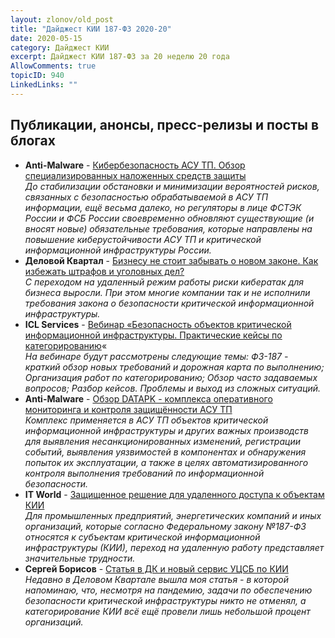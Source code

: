 ```yaml
---
layout: zlonov/old_post
title: "Дайджест КИИ 187-ФЗ 2020-20"
date: 2020-05-15
category: Дайджест КИИ
excerpt: Дайджест КИИ 187-ФЗ за 20 неделю 20 года
AllowComments: true
topicID: 940
LinkedLinks: ""
---
```

## Публикации, анонсы, пресс-релизы и посты в блогах
- **Anti-Malware** - [Кибербезопасность АСУ ТП. Обзор специализированных наложенных средств защиты](https://www.anti-malware.ru/analytics/Market_Analysis/ICS-security-review)  
	*До стабилизации обстановки и минимизации вероятностей рисков, связанных с безопасностью обрабатываемой в АСУ ТП информации, ещё весьма далеко, но регуляторы в лице ФСТЭК России и ФСБ России своевременно обновляют существующие (и вносят новые) обязательные требования, которые направлены на повышение киберустойчивости АСУ ТП и критической информационной инфраструктуры России.*
- **Деловой Квартал** - [Бизнесу не стоит забывать о новом законе. Как избежать штрафов и уголовных дел?](https://ekb.dk.ru/news/biznes-zabyl-o-novom-zakone-svyazannom-s-fsb-kak-izbezhat-shtrafov-i-ugolovnyh-del-237135219)  
	*С переходом на удаленный режим работы риски кибератак для бизнеса выросли. При этом многие компании так и не исполнили требования закона о безопасности критической информационной инфраструктуры.*
- **ICL Services** - [Вебинар «Безопасность объектов критической информационной инфраструктуры. Практические кейсы по категорированию](https://globalcio.ru/web-conference/6209/)«  
	*На вебинаре будут рассмотрены следующие темы: ФЗ-187 - краткий обзор новых требований и дорожная карта по выполнению; Организация работ по категорированию; Обзор часто задаваемых вопросов; Разбор кейсов. Проблемы и выход из сложных ситуаций.*
- **Anti-Malware** - [Обзор DATAPK - комплекса оперативного мониторинга и контроля защищённости АСУ ТП](https://www.anti-malware.ru/reviews/PAK-DATAPK)  
	*Комплекс применяется в АСУ ТП объектов критической информационной инфраструктуры и других важных производств для выявления несанкционированных изменений, регистрации событий, выявления уязвимостей в компонентах и обнаружения попыток их эксплуатации, а также в целях автоматизированного контроля выполнения требований по информационной безопасности.*
- **IT World** - [Защищенное решение для удаленного доступа к объектам КИИ](https://www.it-world.ru/news-company/releases/153359.html)  
	*Для промышленных предприятий, энергетических компаний и иных организаций, которые согласно Федеральному закону №187-ФЗ относятся к субъектам критической информационной инфраструктуры (КИИ), переход на удаленную работу представляет значительные трудности.*
- **Сергей Борисов** - [Статья в ДК и новый сервис УЦСБ по КИИ](https://sborisov.blogspot.com/2020/05/blog-post_15.html)  
	*Недавно в Деловом Квартале вышла моя статья - в которой напоминаю, что, несмотря на пандемию, задачи по обеспечению безопасности критической инфраструктуры никто не отменял, а категорирование КИИ всё ещё провели лишь небольшой процент организаций.*
